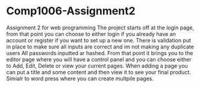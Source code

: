 # Comp1006-Assignment2
Assignment 2 for web programming
The project starts off at the login page, from that point you can choose to either login if you already have an account or register if you want to set up a new one.
There is validation put in place to make sure all inputs are correct and im not making any duplicate users
All passwords inputted ar hashed.
From that point it brings you to the editor page where you will have a control panel and you can choose either to Add, Edit, Delete or view your current pages.
When adding a page you can put a title and some content and then view it to see your final product.
Simialr to word press where you can create multpile pages.

